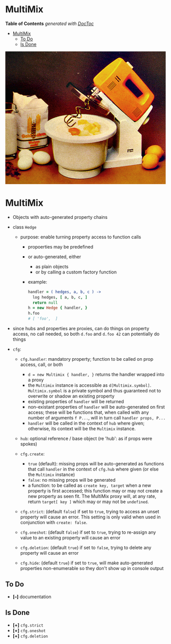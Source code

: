 
# MultiMix

<!-- START doctoc generated TOC please keep comment here to allow auto update -->
<!-- DON'T EDIT THIS SECTION, INSTEAD RE-RUN doctoc TO UPDATE -->
**Table of Contents**  *generated with [DocToc](https://github.com/thlorenz/doctoc)*

- [MultiMix](#multimix)
  - [To Do](#to-do)
  - [Is Done](#is-done)

<!-- END doctoc generated TOC please keep comment here to allow auto update -->



![](https://raw.githubusercontent.com/loveencounterflow/multimix/master/artwork/multimix.png)

# MultiMix

* Objects with auto-generated property chains

* class `Hedge`
  * purpose: enable turning property access to function calls
    * propoerties may be predefined
    * or auto-generated, either
      * as plain objects
      * or by calling a custom factory function
    * example:

      ```coffee
      handler = ( hedges, a, b, c ) ->
        log hedges, [ a, b, c, ]
        return null
      h = new Hedge { handler, }
      h.foo
      # [ 'foo',  ]
      ```

* since hubs and properties are proxies, can do things on property access, no call needed, so both `d.foo`
  and `d.foo 42` can potentially do things



* `cfg`:

  * `cfg.handler`: mandatory property; function to be called on prop access, call, or both
    * `d = new Multimix { handler, }` returns the handler wrapped into a proxy
    * the `Multimix` instance is accessible as `d[Multimix.symbol]`. `Multimix.symbol` is a private symbol
      and thus guaranteed not to overwrite or shadow an existing property
    * existing properties of `handler` will be returned
    * non-existant properties of `handler` will be auto-generated on first access; these will be functions
      that, when called with any number of arguments `f P...`, will in turn call `handler props, P...`
    * `handler` will be called in the context of `hub` where given; otherwise, its context will be the
      `Multimix` instance.

  * `hub`: optional reference / base object (re 'hub': as if props were spokes)

  * `cfg.create`:
    * `true` (default): missing props will be auto-generated as functions that call `handler` in the context
      of `cfg.hub` where given (or else the `Multimix` instance)
    * `false`: no missing props will be generated
    * a function: to be called as `create key, target` when a new property is first accessed; this function
      may or may not create a new property as seen fit. The MultiMix proxy will, at any rate, return
      `target[ key ]` which may or may not be `undefined`.

  * `cfg.strict`: (default `false`) if set to `true`, trying to access an unset property will cause an
    error. This setting is only valid when used in conjunction with `create: false`.

  * `cfg.oneshot`: (default `false`) if set to `true`, trying to re-assign any value to an existing property
    will cause an error

  * `cfg.deletion`: (default `true`) if set to `false`, trying to delete any property will cause an error

  * `cfg.hide`: (default `true`) if set to `true`, will make auto-generated properties non-enumerable so
    they don't show up in console output

## To Do

* **[–]** documentation

## Is Done

* **[+]** `cfg.strict`
* **[+]** `cfg.oneshot`
* **[+]** `cfg.deletion`



